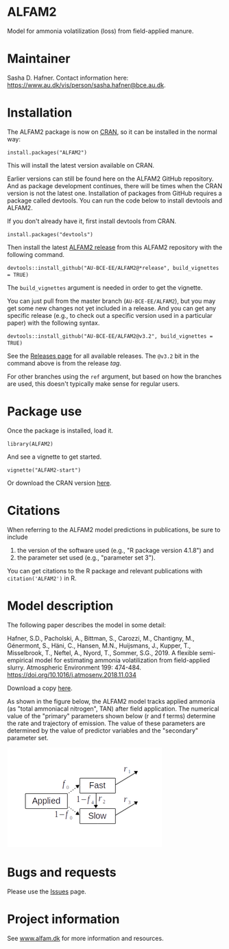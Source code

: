 # ALFAM2
Model for ammonia volatilization (loss) from field-applied manure.

# Maintainer
Sasha D. Hafner.
Contact information here: <https://www.au.dk/vis/person/sasha.hafner@bce.au.dk>.

# Installation
The ALFAM2 package is now on [CRAN](https://cran.r-project.org/), so it can be installed in the normal way:

```
install.packages("ALFAM2")
```

This will install the latest version available on CRAN.

Earlier versions can still be found here on the ALFAM2 GitHub repository.
And as package development continues, there will be times when the CRAN version is not the latest one.
Installation of packages from GitHub requires a package called devtools.
You can run the code below to install devtools and ALFAM2.

If you don't already have it, first install devtools from CRAN.

```
install.packages("devtools")
```

Then install the latest [ALFAM2 release](https://github.com/AU-BCE-EE/ALFAM2/releases) from this ALFAM2 repository with the following command.

```
devtools::install_github("AU-BCE-EE/ALFAM2@*release", build_vignettes = TRUE)
```

The `build_vignettes` argument is needed in order to get the vignette.

You can just pull from the master branch (`AU-BCE-EE/ALFAM2`), but you may get some new changes not yet included in a release.
And you can get any specific release (e.g., to check out a specific version used in a particular paper) with the following syntax.

```
devtools::install_github("AU-BCE-EE/ALFAM2@v3.2", build_vignettes = TRUE)
```

See the [Releases page](https://github.com/AU-BCE-EE/ALFAM2/releases) for all available releases.
The `@v3.2` bit in the command above is from the release *tag*.

For other branches using the `ref` argument, but based on how the branches are used, this doesn't typically make sense for regular users.

# Package use
Once the package is installed, load it.

```
library(ALFAM2)
```

And see a vignette to get started.

```
vignette("ALFAM2-start")
```

Or download the CRAN version [here](https://CRAN.R-project.org/package=ALFAM2).

# Citations
When referring to the ALFAM2 model predictions in publications, be sure to include

1. the version of the software used (e.g., "R package version 4.1.8") and
2. the parameter set used (e.g., "parameter set 3").

You can get citations to the R package and relevant publications with `citation('ALFAM2')` in R.

# Model description
The following paper describes the model in some detail:

Hafner, S.D., Pacholski, A., Bittman, S., Carozzi, M., Chantigny, M., Génermont, S., Häni, C., Hansen, M.N., Huijsmans, J., Kupper, T., Misselbrook, T., Neftel, A., Nyord, T., Sommer, S.G., 2019. A flexible semi-empirical model for estimating ammonia volatilization from field-applied slurry. Atmospheric Environment 199: 474-484. <https://doi.org/10.1016/j.atmosenv.2018.11.034>

Download a copy [here](https://drive.google.com/file/d/1UEzmjApe2kMs4CyX6dUQIqn0ZOZ8elV9/view?usp=sharing).

As shown in the figure below, the ALFAM2 model tracks applied ammonia (as "total ammoniacal nitrogen", TAN) after field application.
The numerical value of the "primary" parameters shown below (r and f terms) determine the rate and trajectory of emission.
The value of these parameters are determined by the value of predictor variables and the "secondary" parameter set.

![schematic](schematic.png)

# Bugs and requests
Please use the [Issues](https://github.com/AU-BCE-EE/ALFAM2/issues) page.

# Project information
See www.alfam.dk for more information and resources.
